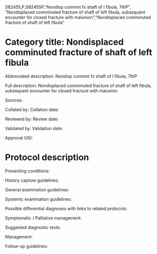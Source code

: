 S82455,P,S82455P,"Nondisp commnt fx shaft of l fibula, 7thP", "Nondisplaced comminuted fracture of shaft of left fibula, subsequent encounter for closed fracture with malunion","Nondisplaced comminuted fracture of shaft of left fibula"
# Category title: Nondisplaced comminuted fracture of shaft of left fibula

Abbreviated description: Nondisp commnt fx shaft of l fibula, 7thP

Full description: Nondisplaced comminuted fracture of shaft of left fibula, subsequent encounter for closed fracture with malunion

Sources:

Collated by:
Collation date:

Reviewed by:
Review date:

Validated by:
Validation date:

Approval UID:

# Protocol description

Presenting conditions:

History capture guidelines:

General examination guidelines:

Systemic examination guidelines:

Possible differential diagnoses with links to related protocols:

Symptomatic / Palliative management:

Suggested diagnostic tests:

Management:

Follow-up guidelines:
